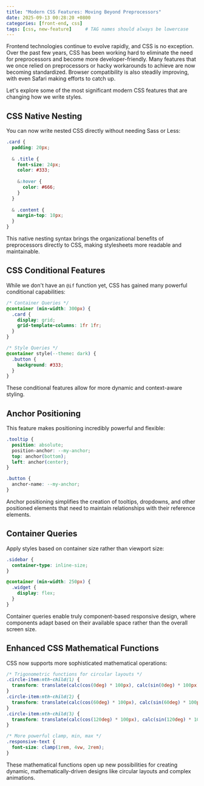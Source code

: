 ```yaml
---
title: "Modern CSS Features: Moving Beyond Preprocessors"
date: 2025-09-13 00:28:20 +0800
categories: [front-end, css]
tags: [css, new-feature]     # TAG names should always be lowercase
---
```


Frontend technologies continue to evolve rapidly, and CSS is no exception. Over the past few years, CSS has been working hard to eliminate the need for preprocessors and become more developer-friendly. Many features that we once relied on preprocessors or hacky workarounds to achieve are now becoming standardized. Browser compatibility is also steadily improving, with even Safari making efforts to catch up.

Let's explore some of the most significant modern CSS features that are changing how we write styles.

## CSS Native Nesting

You can now write nested CSS directly without needing Sass or Less:

```css
.card {
  padding: 20px;
  
  & .title {
    font-size: 24px;
    color: #333;
    
    &:hover {
      color: #666;
    }
  }
  
  & .content {
    margin-top: 10px;
  }
}
```

This native nesting syntax brings the organizational benefits of preprocessors directly to CSS, making stylesheets more readable and maintainable.

## CSS Conditional Features

While we don't have an `@if` function yet, CSS has gained many powerful conditional capabilities:

```css
/* Container Queries */
@container (min-width: 300px) {
  .card {
    display: grid;
    grid-template-columns: 1fr 1fr;
  }
}

/* Style Queries */
@container style(--theme: dark) {
  .button {
    background: #333;
  }
}
```

These conditional features allow for more dynamic and context-aware styling.

## Anchor Positioning

This feature makes positioning incredibly powerful and flexible:

```css
.tooltip {
  position: absolute;
  position-anchor: --my-anchor;
  top: anchor(bottom);
  left: anchor(center);
}

.button {
  anchor-name: --my-anchor;
}
```

Anchor positioning simplifies the creation of tooltips, dropdowns, and other positioned elements that need to maintain relationships with their reference elements.

## Container Queries

Apply styles based on container size rather than viewport size:

```css
.sidebar {
  container-type: inline-size;
}

@container (min-width: 250px) {
  .widget {
    display: flex;
  }
}
```

Container queries enable truly component-based responsive design, where components adapt based on their available space rather than the overall screen size.

## Enhanced CSS Mathematical Functions

CSS now supports more sophisticated mathematical operations:

```css
/* Trigonometric functions for circular layouts */
.circle-item:nth-child(1) { 
  transform: translate(calc(cos(0deg) * 100px), calc(sin(0deg) * 100px)); 
}
.circle-item:nth-child(2) { 
  transform: translate(calc(cos(60deg) * 100px), calc(sin(60deg) * 100px)); 
}
.circle-item:nth-child(3) { 
  transform: translate(calc(cos(120deg) * 100px), calc(sin(120deg) * 100px)); 
}

/* More powerful clamp, min, max */
.responsive-text {
  font-size: clamp(1rem, 4vw, 2rem);
}
```

These mathematical functions open up new possibilities for creating dynamic, mathematically-driven designs like circular layouts and complex animations.